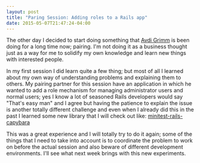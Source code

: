 ```yaml
---
layout: post
title: "Paring Session: Adding roles to a Rails app"
date: 2015-05-07T21:47:24-04:00
---
```


The other day I decided to start doing something that [Avdi Grimm](https://twitter.com/avdi)
is been doing for a long time now; pairing. I'm not doing it as a business
thought just as a way for me to solidify my own knowledge and learn new things
with interested people.

In my first session I did learn quite a few thing; but most of all I learned
about my own way of understanding problems and explaining them to others. My
pairing partner for this session have an application in which he wanted to add
a role mechanism for managing administrator users and normal users; yes I know
a lot of seasoned Rails developers would say "That's easy man" and I agree but
having the patience to explain the issue is another totally different
challenge and even when I already did this in the past I learned some new
library that I will check out like: [minitest-rails-capybara](https://github.com/blowmage/minitest-rails-capybara)

This was a great experience and I will totally try to do it again; some of the
things that I need to take into account is to coordinate the problem to work on
before the actual session and also beware of different development
environments. I'll see what next week brings with this new experiments.
